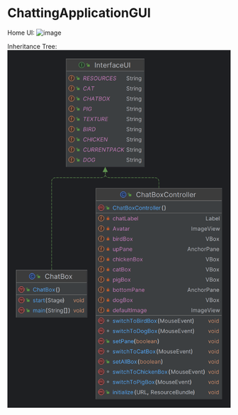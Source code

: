 # ChattingApplicationGUI

Home UI:
![image](https://github.com/Raphael9143/ChattingApplicationGUI/assets/124426130/2b6bfdf6-3a74-45a4-93f2-d6ff648058fc)

Inheritance Tree:
![image](https://github.com/Raphael9143/ChattingApplicationGUI/blob/main/src/main/resources/com/example/application/InheritanceTree.png)
